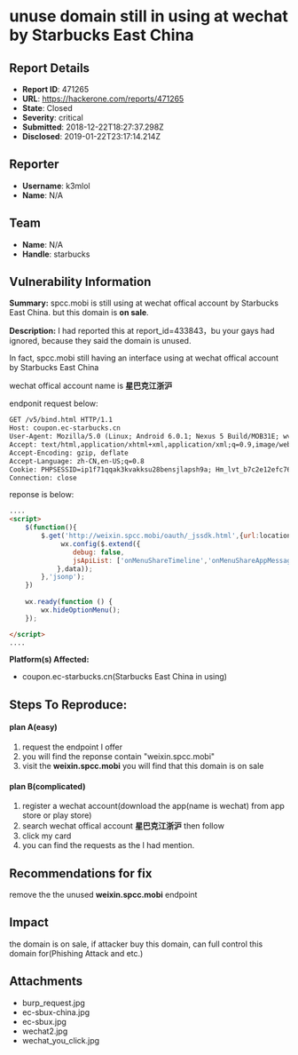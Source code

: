 # unuse domain still in using at wechat by Starbucks East China

## Report Details
- **Report ID**: 471265
- **URL**: https://hackerone.com/reports/471265
- **State**: Closed
- **Severity**: critical
- **Submitted**: 2018-12-22T18:27:37.298Z
- **Disclosed**: 2019-01-22T23:17:14.214Z

## Reporter
- **Username**: k3mlol
- **Name**: N/A

## Team
- **Name**: N/A
- **Handle**: starbucks

## Vulnerability Information
**Summary:** 
spcc.mobi is still using at wechat offical account by Starbucks East China. but this domain is **on sale**.

**Description:**
I had reported this at report_id=433843，bu your gays had ignored, because they said the domain is unused.

In fact, spcc.mobi still having an interface using at wechat offical account by Starbucks East China

wechat offical account name is **星巴克江浙沪**

endponit request below:

``` html
GET /v5/bind.html HTTP/1.1
Host: coupon.ec-starbucks.cn
User-Agent: Mozilla/5.0 (Linux; Android 6.0.1; Nexus 5 Build/MOB31E; wv) AppleWebKit/537.36 (KHTML, like Gecko) Version/4.0 Chrome/57.0.2987.132 MQQBrowser/6.2 TBS/044405 Mobile Safari/537.36 MMWEBID/157 MicroMessenger/6.7.3.1360(0x260703EC) NetType/WIFI Language/zh_CN Process/tools
Accept: text/html,application/xhtml+xml,application/xml;q=0.9,image/webp,image/apng,image/wxpic,image/sharpp,image/apng,image/tpg,*/*;q=0.8
Accept-Encoding: gzip, deflate
Accept-Language: zh-CN,en-US;q=0.8
Cookie: PHPSESSID=ip1f71qqak3kvakksu28bensjlapsh9a; Hm_lvt_b7c2e12efc764f8179148ddbece8211f=1545489448; Hm_lpvt_b7c2e12efc764f8179148ddbece8211f=1545489448
Connection: close

```
reponse is below:

``` html
....
<script>
	$(function(){
		$.get('http://weixin.spcc.mobi/oauth/_jssdk.html',{url:location.href.split('#')[0]},function(data){
			 wx.config($.extend({
			    debug: false,
			    jsApiList: ['onMenuShareTimeline','onMenuShareAppMessage','onMenuShareQQ','onMenuShareWeibo','hideMenuItems','showMenuItems','hideOptionMenu','showOptionMenu',]
			},data));
		},'jsonp');
	})
	
	wx.ready(function () {	
		wx.hideOptionMenu();
	});

</script>
....
```

**Platform(s) Affected:**
- coupon.ec-starbucks.cn(Starbucks East China in using)

## Steps To Reproduce:

#### plan A(easy)
1. request the endpoint I offer
2. you will find the reponse contain "weixin.spcc.mobi"
3. visit the **weixin.spcc.mobi** you will find that this domain is on sale

#### plan B(complicated)
1. register a wechat account(download the app(name is wechat) from app store or play store)
2. search wechat offical account **星巴克江浙沪** then follow
3. click my card
4. you can find the requests as the I had mention.

## Recommendations for fix
remove the the unused **weixin.spcc.mobi** endpoint

## Impact

the domain is on sale, if attacker buy  this domain, can full control this domain for(Phishing Attack and etc.)

## Attachments
- burp_request.jpg
- ec-sbux-china.jpg
- ec-sbux.jpg
- wechat2.jpg
- wechat_you_click.jpg
